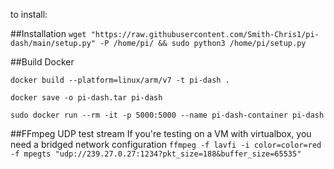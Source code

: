 to install: 

##Installation 
```wget "https://raw.githubusercontent.com/Smith-Chris1/pi-dash/main/setup.py" -P /home/pi/ && sudo python3 /home/pi/setup.py```

##Build Docker

```docker build --platform=linux/arm/v7 -t pi-dash .```

```docker save -o pi-dash.tar pi-dash```

```sudo docker run --rm -it -p 5000:5000 --name pi-dash-container pi-dash ```

##FFmpeg UDP test stream
If you're testing on a VM with virtualbox, you need a bridged network configuration
```ffmpeg -f lavfi -i color=color=red -f mpegts "udp://239.27.0.27:1234?pkt_size=188&buffer_size=65535"```